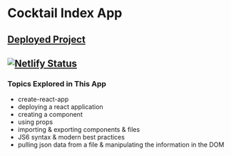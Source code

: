 # Cocktail Index App

## [Deployed Project](https://epic-borg-b15ae0.netlify.app/)
## [![Netlify Status](https://api.netlify.com/api/v1/badges/565825de-7fa2-4cf3-80c1-07d0a8e654de/deploy-status)](https://app.netlify.com/sites/epic-borg-b15ae0/deploys)

### Topics Explored in This App

- create-react-app
- deploying a react application
- creating a component
- using props
- importing & exporting components & files
- JS6 syntax & modern best practices
- pulling json data from a file & manipulating the information in the DOM


